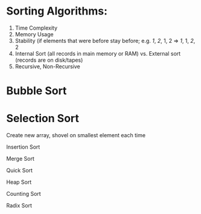# Sorting Algorithms:
1. Time Complexity
1. Memory Usage
1. Stability (if elements that were before stay before; e.g. *1*, *2*, 1, 2 => *1*, 1, *2*, 2
1. Internal Sort (all records in main memory or RAM) vs. External sort (records are on disk/tapes)
1. Recursive, Non-Recursive

# Bubble Sort

# Selection Sort
Create new array, shovel on smallest element each time




Insertion Sort

Merge Sort

Quick Sort

Heap Sort

Counting Sort

Radix Sort
